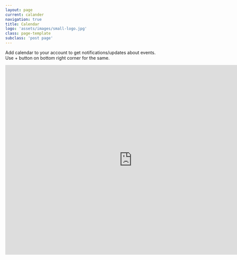 ```yaml
---
layout: page
current: calander
navigation: true
title: Calendar
logo: 'assets/images/small-logo.jpg'
class: page-template
subclass: 'post page'
---
```


Add calendar to your account to get notifications/updates about events. Use + button on bottom right corner for the same.


<iframe src="https://calendar.google.com/calendar/embed?src=512g0hake68q193cq9q8fkafik%40group.calendar.google.com&ctz=Asia%2FCalcutta" style="border-width:0" width="800" height="600" frameborder="0" scrolling="no" id="mapframe"></iframe>

<!-- Gives loading message -->
<style type="text/css">
	#mapframe{
		background-color: inherit;
		background-image: url("data:image/svg+xml;utf8,<svg xmlns='http://www.w3.org/2000/svg' version='1.1'><text x='2' y='30' font-size='40'>Calendar loading....</text></svg>");
		background-repeat: no-repeat;
		background-position: center top;
	}
</style>